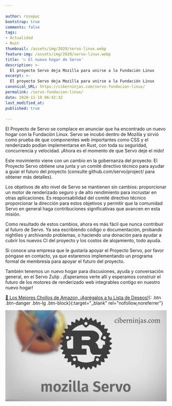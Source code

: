 ```yaml
---

author: rosepac
bootstrap: true
comments: false
tags:
- Actualidad
- Rust
thumbnail: /assets/img/2020/servo-linux.webp
feature-img: /assets/img/2020/servo-linux.webp
title: '▷ El nuevo hogar de Servo'
description: >-
  El proyecto Servo deja Mozilla para unirse a la Fundación Linux
excerpt: >-
  El proyecto Servo deja Mozilla para unirse a la Fundación Linux
canonical_URL: https://ciberninjas.com/servo-fundacion-linux/
permalink: /servo-fundacion-linux/
date: 2020-11-19 06:42:32
last_modified_at: 
published: true

---
```


El Proyecto de Servo se complace en anunciar que ha encontrado un nuevo hogar con la Fundación Linux. Servo se incubó dentro de Mozilla y sirvió como prueba de que componentes web importantes como CSS y el renderizado podían implementarse en Rust, con toda su seguridad, concurrencia y velocidad. ¡Ahora es el momento de que Servo deje el nido!

Este movimiento viene con un cambio en la gobernanza del proyecto: El Proyecto Servo obtiene una junta y un comité directivo técnico para ayudar a guiar el futuro del proyecto (consulte github.com/servo/project/ para obtener más detalles).

Los objetivos de alto nivel de Servo se mantienen sin cambios: proporcionar un motor de renderizado seguro y de alto rendimiento para incrustar en otras aplicaciones. Es responsabilidad del comité directivo técnico proporcionar la dirección para estos objetivos y permitir que la comunidad Servo en general haga contribuciones significativas que avancen en esta misión.

Como resultado de estos cambios, ahora es más fácil que nunca contribuir al futuro de Servo. Ya sea escribiendo código o documentación, probando nightlies y archivando problemas, o haciendo una donación para ayudar a cubrir los nuevos CI del proyecto y los costos de alojamiento, todo ayuda.

Si conoce una empresa que le gustaría apoyar el Proyecto Servo, por favor póngase en contacto, ya que estaremos implementando un programa formal de membresía para apoyar el futuro del proyecto.

También tenemos un nuevo hogar para discusiones, ayuda y conversación general, en el Servo Zulip . ¡Esperamos verte allí y esperamos construir el futuro de los motores de renderizado web integrables contigo en nuestro nuevo hogar!

[🛒 Los Mejores Chollos de Amazon, ¡Agrégalos a tu Lista de Deseos!](/amazon/ "Los Mejores Chollos de Amazon, Ofertas Flash, Black Monday y Amazon Prime Day"){: .btn .btn-danger .btn-lg .btn-block}{:target="_blank" rel="nofollow,noreferrer"}

![](/assets/img/2020/servo-linux.webp)
